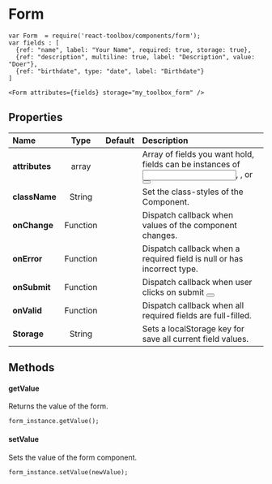 # Form

```
var Form  = require('react-toolbox/components/form');
var fields : [
  {ref: "name", label: "Your Name", required: true, storage: true},
  {ref: "description", multiline: true, label: "Description", value: "Doer"},
  {ref: "birthdate", type: "date", label: "Birthdate"}
]

<Form attributes={fields} storage="my_toolbox_form" />
```

## Properties

| Name              | Type          | Default         | Description|
|:-                 |:-:            | :-              |:-|
| **attributes**    | array         |                 | Array of fields you want hold, fields can be instances of <Input/>, <Autocomplete>, <Dropdown> or <Button/>|
| **className**     | String        |                 | Set the class-styles of the Component.|
| **onChange**      | Function      |                 | Dispatch callback when values of the component changes.|
| **onError**       | Function      |                 | Dispatch callback when a required field is null or has incorrect type.|
| **onSubmit**      | Function      |                 | Dispatch callback when user clicks on submit <Button/> |
| **onValid**       | Function      |                 | Dispatch callback when all required fields are full-filled.|
| **Storage**       | String        |                 | Sets a localStorage key for save all current field values.|

## Methods

#### getValue
Returns the value of the form.

```
form_instance.getValue();
```

#### setValue
Sets the value of the form component.

```
form_instance.setValue(newValue);
```
